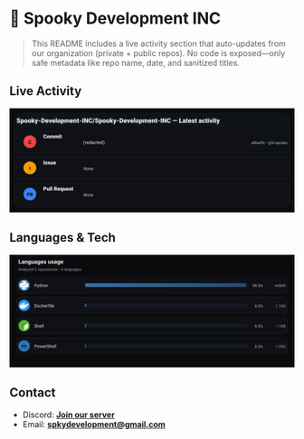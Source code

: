 # 👻 Spooky Development INC

> This README includes a live activity section that auto-updates from our organization (private + public repos). No code is exposed—only safe metadata like repo name, date, and sanitized titles.

## Live Activity
![Repo Snapshot](./assets/repo-snapshot.svg?v=60391ae458)

## Languages & Tech
![Languages Usage](./assets/languages.svg?v=7f6bdadb4a)

## Contact
- Discord: **[Join our server](https://discord.gg/XYspZgEEJb)**
- Email: **spkydevelopment@gmail.com**
